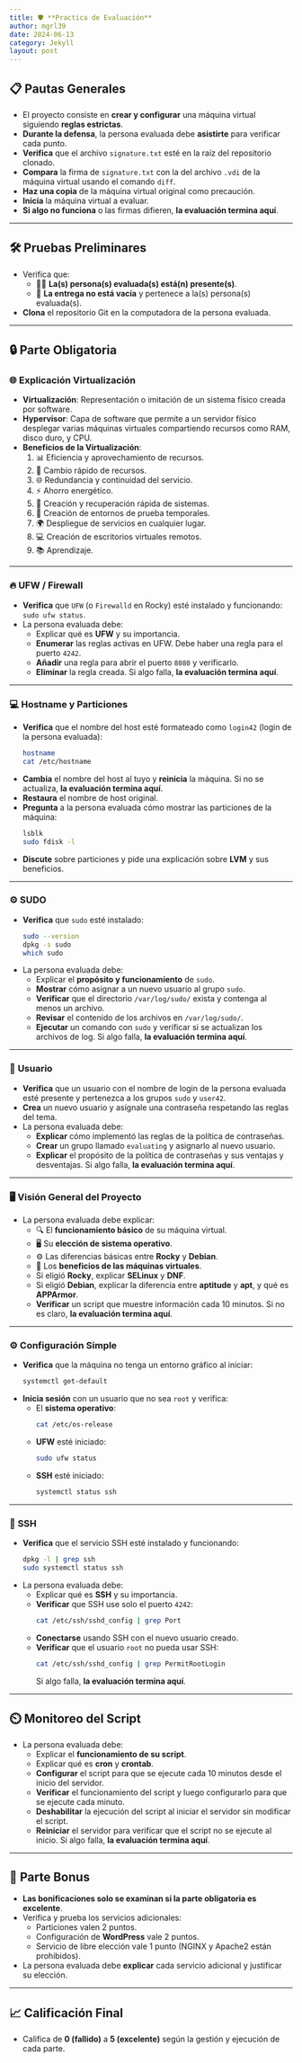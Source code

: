 ```yaml
---
title: 🛡️ **Practica de Evaluación** 
author: mgrl39
date: 2024-06-13
category: Jekyll
layout: post
---
```


## 📋 **Pautas Generales**
- El proyecto consiste en **crear y configurar** una máquina virtual siguiendo **reglas estrictas**.
- **Durante la defensa**, la persona evaluada debe **asistirte** para verificar cada punto.
- **Verifica** que el archivo `signature.txt` esté en la raíz del repositorio clonado.
- **Compara** la firma de `signature.txt` con la del archivo `.vdi` de la máquina virtual usando el comando `diff`.
- **Haz una copia** de la máquina virtual original como precaución.
- **Inicia** la máquina virtual a evaluar. 
- **Si algo no funciona** o las firmas difieren, **la evaluación termina aquí**.

---

## 🛠️ **Pruebas Preliminares**
- Verifica que:
  - 🧑‍🎓 **La(s) persona(s) evaluada(s) está(n) presente(s)**.
  - 📂 **La entrega no está vacía** y pertenece a la(s) persona(s) evaluada(s).
- **Clona** el repositorio Git en la computadora de la persona evaluada.

---

## 🔒 **Parte Obligatoria**

### 🌐 **Explicación Virtualización**
- **Virtualización**: Representación o imitación de un sistema físico creada por software.
- **Hypervisor**: Capa de software que permite a un servidor físico desplegar varias máquinas virtuales compartiendo recursos como RAM, disco duro, y CPU.
- **Beneficios de la Virtualización**:
  1. 📊 Eficiencia y aprovechamiento de recursos.
  2. 🔄 Cambio rápido de recursos.
  3. 🌐 Redundancia y continuidad del servicio.
  4. ⚡ Ahorro energético.
  5. 🔄 Creación y recuperación rápida de sistemas.
  6. 🧪 Creación de entornos de prueba temporales.
  7. 🌍 Despliegue de servicios en cualquier lugar.
  8. 💻 Creación de escritorios virtuales remotos.
  9. 📚 Aprendizaje.

---

### 🔥 **UFW / Firewall**
- **Verifica** que `UFW` (o `Firewalld` en Rocky) esté instalado y funcionando: `sudo ufw status`.
- La persona evaluada debe:
  - Explicar qué es **UFW** y su importancia.
  - **Enumerar** las reglas activas en UFW. Debe haber una regla para el puerto `4242`.
  - **Añadir** una regla para abrir el puerto `8080` y verificarlo.
  - **Eliminar** la regla creada. Si algo falla, **la evaluación termina aquí**.

---

### 💻 **Hostname y Particiones**
- **Verifica** que el nombre del host esté formateado como `login42` (login de la persona evaluada): 
  ```bash
  hostname
  cat /etc/hostname
  ```
- **Cambia** el nombre del host al tuyo y **reinicia** la máquina. Si no se actualiza, **la evaluación termina aquí**.
- **Restaura** el nombre de host original.
- **Pregunta** a la persona evaluada cómo mostrar las particiones de la máquina:
  ```bash
  lsblk
  sudo fdisk -l
  ```
- **Discute** sobre particiones y pide una explicación sobre **LVM** y sus beneficios.

---

### ⚙️ **SUDO**
- **Verifica** que `sudo` esté instalado:
  ```bash
  sudo --version
  dpkg -s sudo
  which sudo
  ```
- La persona evaluada debe:
  - Explicar el **propósito y funcionamiento** de `sudo`.
  - **Mostrar** cómo asignar a un nuevo usuario al grupo `sudo`.
  - **Verificar** que el directorio `/var/log/sudo/` exista y contenga al menos un archivo.
  - **Revisar** el contenido de los archivos en `/var/log/sudo/`.
  - **Ejecutar** un comando con `sudo` y verificar si se actualizan los archivos de log. Si algo falla, **la evaluación termina aquí**.

---

### 👤 **Usuario**
- **Verifica** que un usuario con el nombre de login de la persona evaluada esté presente y pertenezca a los grupos `sudo` y `user42`.
- **Crea** un nuevo usuario y asígnale una contraseña respetando las reglas del tema.
- La persona evaluada debe:
  - **Explicar** cómo implementó las reglas de la política de contraseñas.
  - **Crear** un grupo llamado `evaluating` y asignarlo al nuevo usuario.
  - **Explicar** el propósito de la política de contraseñas y sus ventajas y desventajas. Si algo falla, **la evaluación termina aquí**.

---

### 🖥️ **Visión General del Proyecto**
- La persona evaluada debe explicar:
  - 🔍 El **funcionamiento básico** de su máquina virtual.
  - 🖥️ Su **elección de sistema operativo**.
  - ⚙️ Las diferencias básicas entre **Rocky** y **Debian**.
  - 🔄 Los **beneficios de las máquinas virtuales**.
  - Si eligió **Rocky**, explicar **SELinux** y **DNF**.
  - Si eligió **Debian**, explicar la diferencia entre **aptitude** y **apt**, y qué es **APPArmor**.
  - **Verificar** un script que muestre información cada 10 minutos. Si no es claro, **la evaluación termina aquí**.

---

### ⚙️ **Configuración Simple**
- **Verifica** que la máquina no tenga un entorno gráfico al iniciar:
  ```bash
  systemctl get-default
  ```
- **Inicia sesión** con un usuario que no sea `root` y verifica:
  - El **sistema operativo**: 
    ```bash
    cat /etc/os-release
    ```
  - **UFW** esté iniciado: 
    ```bash
    sudo ufw status
    ```
  - **SSH** esté iniciado: 
    ```bash
    systemctl status ssh
    ```

---

### 🔑 **SSH**
- **Verifica** que el servicio SSH esté instalado y funcionando:
  ```bash
  dpkg -l | grep ssh
  sudo systemctl status ssh
  ```
- La persona evaluada debe:
  - Explicar qué es **SSH** y su importancia.
  - **Verificar** que SSH use solo el puerto `4242`:
    ```bash
    cat /etc/ssh/sshd_config | grep Port
    ```
  - **Conectarse** usando SSH con el nuevo usuario creado.
  - **Verificar** que el usuario `root` no pueda usar SSH:
    ```bash
    cat /etc/ssh/sshd_config | grep PermitRootLogin
    ```
    Si algo falla, **la evaluación termina aquí**.

---

## ⏲️ **Monitoreo del Script**
- La persona evaluada debe:
  - Explicar el **funcionamiento de su script**.
  - Explicar qué es **cron** y **crontab**.
  - **Configurar** el script para que se ejecute cada 10 minutos desde el inicio del servidor.
  - **Verificar** el funcionamiento del script y luego configurarlo para que se ejecute cada minuto.
  - **Deshabilitar** la ejecución del script al iniciar el servidor sin modificar el script.
  - **Reiniciar** el servidor para verificar que el script no se ejecute al inicio. Si algo falla, **la evaluación termina aquí**.

---

## 🏅 **Parte Bonus**
- **Las bonificaciones solo se examinan si la parte obligatoria es excelente**.
- Verifica y prueba los servicios adicionales:
  - Particiones valen 2 puntos.
  - Configuración de **WordPress** vale 2 puntos.
  - Servicio de libre elección vale 1 punto (NGINX y Apache2 están prohibidos).
- La persona evaluada debe **explicar** cada servicio adicional y justificar su elección.

---

## 📈 **Calificación Final**
- Califica de **0 (fallido)** a **5 (excelente)** según la gestión y ejecución de cada parte.
